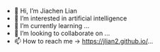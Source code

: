 - 👋 Hi, I’m Jiachen Lian
- 👀 I’m interested in artificial intelligence
- 🌱 I’m currently learning ...
- 💞️ I’m looking to collaborate on ...
- 📫 How to reach me -> https://jlian2.github.io/...

<!---
jlian2/jlian2 is a ✨ special ✨ repository because its `README.md` (this file) appears on your GitHub profile.
You can click the Preview link to take a look at your changes.
--->
